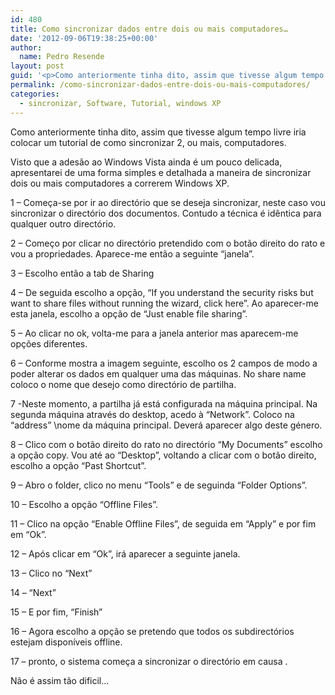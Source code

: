 ```yaml
---
id: 480
title: Como sincronizar dados entre dois ou mais computadores…
date: '2012-09-06T19:38:25+00:00'
author: 
  name: Pedro Resende
layout: post
guid: '<p>Como anteriormente tinha dito, assim que tivesse algum tempo livre iria colocar um tutorial de como sincronizar 2, ou mais, computadores.</p><p>Visto que a adesão ao Windows Vista ainda é um pouco delicada, apresentarei de uma forma simples e detalhada'
permalink: /como-sincronizar-dados-entre-dois-ou-mais-computadores/
categories:
  - sincronizar, Software, Tutorial, windows XP
---
```

Como anteriormente tinha dito, assim que tivesse algum tempo livre iria colocar um tutorial de como sincronizar 2, ou mais, computadores.

Visto que a adesão ao Windows Vista ainda é um pouco delicada, apresentarei de uma forma simples e detalhada a maneira de sincronizar dois ou mais computadores a correrem Windows XP.

1 – Começa-se por ir ao directório que se deseja sincronizar, neste caso vou sincronizar o directório dos documentos. Contudo a técnica é idêntica para qualquer outro directório.

2 – Começo por clicar no directório pretendido com o botão direito do rato e vou a propriedades. Aparece-me então a seguinte “janela”.

3 – Escolho então a tab de Sharing

4 – De seguida escolho a opção, “If you understand the security risks but want to share files without running the wizard, click here”. Ao aparecer-me esta janela, escolho a opção de “Just enable file sharing”.

5 – Ao clicar no ok, volta-me para a janela anterior mas aparecem-me opções diferentes.

6 – Conforme mostra a imagem seguinte, escolho os 2 campos de modo a poder alterar os dados em qualquer uma das máquinas. No share name coloco o nome que desejo como directório de partilha.

7 -Neste momento, a partilha já está configurada na máquina principal. Na segunda máquina através do desktop, acedo à “Network”. Coloco na “address” \\nome da máquina principal. Deverá aparecer algo deste género.

8 – Clico com o botão direito do rato no directório “My Documents” escolho a opção copy. Vou até ao “Desktop”, voltando a clicar com o botão direito, escolho a opção “Past Shortcut”.

9 – Abro o folder, clico no menu “Tools” e de seguinda “Folder Options”.

10 – Escolho a opção “Offline Files”.

11 – Clico na opção “Enable Offline Files”, de seguida em “Apply” e por fim em “Ok”.

12 – Após clicar em “Ok”, irá aparecer a seguinte janela.

13 – Clico no “Next”

14 – “Next”

15 – E por fim, “Finish”

16 – Agora escolho a opção se pretendo que todos os subdirectórios estejam disponíveis offline.

17 – pronto, o sistema começa a sincronizar o directório em causa .

Não é assim tão dificil…